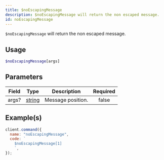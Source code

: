 ```yaml
---
title: $noEscapingMessage
description: $noEscapingMessage will return the non escaped message.
id: noEscapingMessage
---
```


`$noEscapingMessage` will return the non escaped message.

## Usage

```php
$noEscapingMessage[args]
```

## Parameters

| Field | Type                                                                                              | Description       | Required |
| ----- | ------------------------------------------------------------------------------------------------- | ----------------- | :------: |
| args? | [string](https://developer.mozilla.org/en-US/docs/Web/JavaScript/Reference/Global_Objects/String) | Message position. |  false   |

## Example(s)

```javascript
client.command({
  name: "noEscapingMessage",
  code: `
    $noEscapingMessage[1]
    `,
});
```
